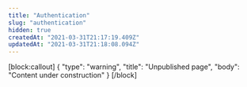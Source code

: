 ```yaml
---
title: "Authentication"
slug: "authentication"
hidden: true
createdAt: "2021-03-31T21:17:19.409Z"
updatedAt: "2021-03-31T21:18:08.094Z"
---
```

[block:callout]
{
  "type": "warning",
  "title": "Unpublished page",
  "body": "Content under construction"
}
[/block]
